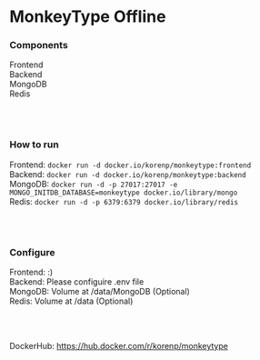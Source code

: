 # MonkeyType Offline

### Components
Frontend \
Backend \
MongoDB \
Redis

<br />
<br />

### How to run
Frontend: `docker run -d docker.io/korenp/monkeytype:frontend` \
Backend: `docker run -d docker.io/korenp/monkeytype:backend` \
MongoDB: `docker run -d -p 27017:27017 -e MONGO_INITDB_DATABASE=monkeytype docker.io/library/mongo` \
Redis: `docker run -d -p 6379:6379 docker.io/library/redis`

<br />
<br />

### Configure
Frontend: :) \
Backend: Please configuire .env file \
MongoDB: Volume at /data/MongoDB (Optional) \
Redis: Volume at /data (Optional)

<br />
<br />

DockerHub: https://hub.docker.com/r/korenp/monkeytype

